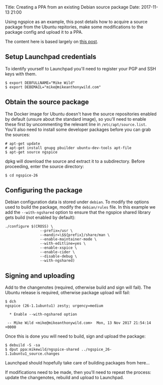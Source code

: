 Title: Creating a PPA from an existing Debian source package
Date: 2017-11-13 21:00

Using ngspice as an example, this post details how to acquire a source package from the Ubuntu repitories, make some modifications to the package config and upload it to a PPA.

The content here is based largely on [this post](https://blog.packagecloud.io/eng/2014/10/28/howto-gpg-sign-verify-deb-packages-apt-repositories/).

## Setup Launchpad credentials

To identify yourself to Launchpad you'll need to register your PGP and SSH keys with them.

```shell
$ export DEBFULLNAME="Mike Wild"
$ export DEBEMAIL="mike@mikeanthonywild.com"
```

## Obtain the source package

The Docker image for Ubuntu doesn't have the source repositories enabled by default (unsure about the standard image), so you'll need to enable these first by uncommenting the relevant line in `/etc/apt/source.list`. You'll also need to install some developer packages before you can grab the sources:

```shell
# apt-get update
# apt-get install gnupg pbuilder ubuntu-dev-tools apt-file
$ apt-get source ngspice
```

dpkg will download the source and extract it to a subdirectory. Before proceeding, enter the source directory:

```shell
$ cd ngspice-26
```

## Configuring the package

Debian configuration data is stored under `debian`. To modify the options used to build the package, modify the `debian/rules` file. In this example we add the `--with-ngshared` option to ensure that the ngspice shared library gets build (not enabled by default):

```make
./configure $(CROSS) \
                --prefix=/usr \
                --mandir=\$${prefix}/share/man \
                --enable-maintainer-mode \
                --with-editline=yes \
                --enable-xspice \
                --enable-cider \
                --disable-debug \
                --with-ngshared)
```

## Signing and uploading

Add to the changenotes (required, otherwise build and sign will fail). The Ubuntu release is required, otherwise package upload will fail:

```shell
$ dch
ngspice (26-1.1ubuntu1) zesty; urgency=medium

  * Enable --with-ngshared option

 -- Mike Wild <mike@mikeanthonywild.com>  Mon, 13 Nov 2017 21:54:14 +0000
```

Once this is done you will need to build, sign and upload the package:


```
$ debuild -S -sa
$ dput ppa:mikewild/ngspice-shared ../ngspice_26-1.1ubuntu1_source.changes
```

Launchpad should hopefully take care of building packages from here...

If modifications need to be made, then you'll need to repeat the process: update the changenotes, rebuild and upload to Launchpad.
